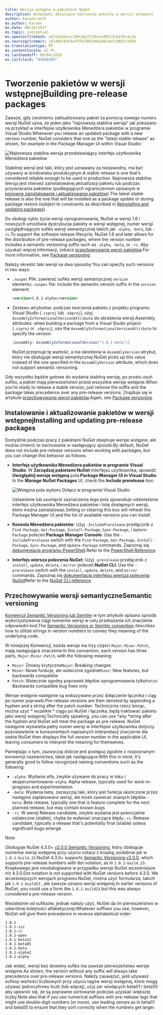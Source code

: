 ```yaml
---
title: Wersje wstępne w pakietach NuGet
description: Wskazówki dotyczące tworzenia pakiety w wersji wstępnej
author: karann-msft
ms.author: karann
ms.date: 08/14/2017
ms.topic: conceptual
ms.openlocfilehash: a47a3a56e1c290c9a2f228ce1d0313cbdf0c4c34
ms.sourcegitcommit: 1d1406764c6af5fb7801d462e0c4afc9092fa569
ms.translationtype: MT
ms.contentlocale: pl-PL
ms.lasthandoff: 09/04/2018
ms.locfileid: "43549209"
---
```

# <a name="building-pre-release-packages"></a><span data-ttu-id="603c8-103">Tworzenie pakietów w wersji wstępnej</span><span class="sxs-lookup"><span data-stu-id="603c8-103">Building pre-release packages</span></span>

<span data-ttu-id="603c8-104">Zawsze, gdy zwolnieniu zaktualizowany pakiet za pomocą nowego numeru wersji NuGet uzna, że jeden jako "najnowsza stabilna wersja" jak pokazano na przykład w interfejsie użytkownika Menedżera pakietów w programie Visual Studio:</span><span class="sxs-lookup"><span data-stu-id="603c8-104">Whenever you release an updated package with a new version number, NuGet considers that one as the "latest stable release" as shown, for example in the Package Manager UI within Visual Studio:</span></span>

![Najnowsza stabilna wersja przedstawiający interfejs użytkownika Menedżera pakietów](media/Prerelease_01-LatestStable.png)

<span data-ttu-id="603c8-106">Stabilnej wersji jest taki, który jest uznawany za niezawodny, ma być używany w środowisku produkcyjnym.</span><span class="sxs-lookup"><span data-stu-id="603c8-106">A stable release is one that's considered reliable enough to be used in production.</span></span> <span data-ttu-id="603c8-107">Najnowsza stabilna wersja jest również zainstalowanej aktualizacji pakietu lub podczas przywracania pakietów (podlegających ograniczeniom opisanym w [ponowne zainstalowanie i aktualizowanie pakietów](../consume-packages/reinstalling-and-updating-packages.md)).</span><span class="sxs-lookup"><span data-stu-id="603c8-107">The latest stable release is also the one that will be installed as a package update or during package restore (subject to constraints as described in [Reinstalling and updating packages](../consume-packages/reinstalling-and-updating-packages.md)).</span></span>

<span data-ttu-id="603c8-108">Do obsługi cyklu życia wersji oprogramowania, NuGet w wersji 1.6 i nowszych umożliwia dystrybucja pakiety w wersji wstępnej, numer wersji uwzględniającym sufiks wersji semantycznej takich jak `-alpha`, `-beta`, lub `-rc`.</span><span class="sxs-lookup"><span data-stu-id="603c8-108">To support the software release lifecycle, NuGet 1.6 and later allows for the distribution of pre-release packages, where the version number includes a semantic versioning suffix such as `-alpha`, `-beta`, or `-rc`.</span></span> <span data-ttu-id="603c8-109">Aby uzyskać więcej informacji, zobacz [przechowywanie wersji pakietów](../reference/package-versioning.md#pre-release-versions).</span><span class="sxs-lookup"><span data-stu-id="603c8-109">For more information, see [Package versioning](../reference/package-versioning.md#pre-release-versions).</span></span>

<span data-ttu-id="603c8-110">Należy określić taki wersji na dwa sposoby:</span><span class="sxs-lookup"><span data-stu-id="603c8-110">You can specify such versions in two ways:</span></span>

- <span data-ttu-id="603c8-111">`.nuspec` Plik: zawierać sufiks wersji semantycznej `version` elementu:</span><span class="sxs-lookup"><span data-stu-id="603c8-111">`.nuspec` file: include the semantic version suffix in the `version` element:</span></span>

    ```xml
    <version>1.0.1-alpha</version>
    ```

- <span data-ttu-id="603c8-112">Zestawu atrybutów: podczas tworzenia pakietu z projektu programu Visual Studio (`.csproj` lub `.vbproj`), użyj `AssemblyInformationalVersionAttribute` do określenia wersji:</span><span class="sxs-lookup"><span data-stu-id="603c8-112">Assembly attributes: when building a package from a Visual Studio project (`.csproj` or `.vbproj`), use the `AssemblyInformationalVersionAttribute` to specify the version:</span></span>

    ```cs
    [assembly: AssemblyInformationalVersion("1.0.1-beta")]
    ```

    <span data-ttu-id="603c8-113">NuGet przejmuje tę wartość, a nie określona w `AssemblyVersion` atrybut, który nie obsługuje wersji semantycznej.</span><span class="sxs-lookup"><span data-stu-id="603c8-113">NuGet picks up this value instead of the one specified in the `AssemblyVersion` attribute, which does not support semantic versioning.</span></span>

<span data-ttu-id="603c8-114">Gdy wszystko będzie gotowe do wydania stabilną wersję, po prostu usuń sufiks, a pakiet mają pierwszeństwo przed wszystkie wersje wstępne.</span><span class="sxs-lookup"><span data-stu-id="603c8-114">When you’re ready to release a stable version, just remove the suffix and the package takes precedence over any pre-release versions.</span></span> <span data-ttu-id="603c8-115">Znajduje się w artykule [przechowywanie wersji pakietów](../reference/package-versioning.md#pre-release-versions).</span><span class="sxs-lookup"><span data-stu-id="603c8-115">Again, see [Package versioning](../reference/package-versioning.md#pre-release-versions).</span></span>

## <a name="installing-and-updating-pre-release-packages"></a><span data-ttu-id="603c8-116">Instalowanie i aktualizowanie pakietów w wersji wstępnej</span><span class="sxs-lookup"><span data-stu-id="603c8-116">Installing and updating pre-release packages</span></span>

<span data-ttu-id="603c8-117">Domyślnie podczas pracy z pakietami NuGet obejmuje wersje wstępne, ale można zmienić to zachowanie w następujący sposób:</span><span class="sxs-lookup"><span data-stu-id="603c8-117">By default, NuGet does not include pre-release versions when working with packages, but you can change this behavior as follows:</span></span>

- <span data-ttu-id="603c8-118">**Interfejs użytkownika Menedżera pakietów w programie Visual Studio**: W **Zarządzaj pakietami NuGet** interfejsu użytkownika, sprawdź **Uwzględnij wersję wstępną** pola:</span><span class="sxs-lookup"><span data-stu-id="603c8-118">**Package Manager UI in Visual Studio**: In the **Manage NuGet Packages** UI, check the **Include prerelease** box:</span></span>

    ![Wstępna pola wyboru Dołącz w programie Visual Studio](media/Prerelease_02-CheckPrerelease.png)

    <span data-ttu-id="603c8-120">Ustawienie lub usunięcie zaznaczenia tego pola spowoduje odświeżenie interfejs użytkownika Menedżera pakietów i listę dostępnych wersji, które można zainstalować.</span><span class="sxs-lookup"><span data-stu-id="603c8-120">Setting or clearing this box will refresh the Package Manager UI and the list of available versions you can install.</span></span>

- <span data-ttu-id="603c8-121">**Konsola Menedżera pakietów**: Użyj `-IncludePrerelease` przełącznik z `Find-Package`, `Get-Package`, `Install-Package`, `Sync-Package`, i `Update-Package` poleceń.</span><span class="sxs-lookup"><span data-stu-id="603c8-121">**Package Manager Console**: Use the `-IncludePrerelease` switch with the `Find-Package`, `Get-Package`, `Install-Package`, `Sync-Package`, and `Update-Package` commands.</span></span> <span data-ttu-id="603c8-122">Zapoznaj się [dokumentacja programu PowerShell](../tools/powershell-reference.md).</span><span class="sxs-lookup"><span data-stu-id="603c8-122">Refer to the [PowerShell Reference](../tools/powershell-reference.md).</span></span>

- <span data-ttu-id="603c8-123">**Interfejs wiersza polecenia NuGet**: Użyj `-prerelease` przełącznik z `install`, `update`, `delete`, i `mirror` poleceń.</span><span class="sxs-lookup"><span data-stu-id="603c8-123">**NuGet CLI**: Use the `-prerelease` switch with the `install`, `update`, `delete`, and `mirror` commands.</span></span> <span data-ttu-id="603c8-124">Zapoznaj się [dokumentacja interfejsu wiersza polecenia NuGet](../tools/nuget-exe-cli-reference.md)</span><span class="sxs-lookup"><span data-stu-id="603c8-124">Refer to the [NuGet CLI reference](../tools/nuget-exe-cli-reference.md)</span></span>

## <a name="semantic-versioning"></a><span data-ttu-id="603c8-125">Przechowywanie wersji semantyczne</span><span class="sxs-lookup"><span data-stu-id="603c8-125">Semantic versioning</span></span>

<span data-ttu-id="603c8-126">[Konwencji Semantic Versioning lub SemVer](http://semver.org/spec/v1.0.0.html) w tym artykule opisano sposób wykorzystywania ciągi numerów wersji w celu przekazania ich znaczenie odpowiedni kod.</span><span class="sxs-lookup"><span data-stu-id="603c8-126">The [Semantic Versioning or SemVer convention](http://semver.org/spec/v1.0.0.html) describes how to utilize strings in version numbers to convey they meaning of the underlying code.</span></span>

<span data-ttu-id="603c8-127">W niniejszej Konwencji, każda wersja ma trzy części `Major.Minor.Patch`, mają następujące znaczenie:</span><span class="sxs-lookup"><span data-stu-id="603c8-127">In this convention, each version has three parts, `Major.Minor.Patch`, with the following meaning:</span></span>

- <span data-ttu-id="603c8-128">`Major`: Zmiany krytyczne</span><span class="sxs-lookup"><span data-stu-id="603c8-128">`Major`: Breaking changes</span></span>
- <span data-ttu-id="603c8-129">`Minor`: Nowe funkcje, ale wstecznie zgodne</span><span class="sxs-lookup"><span data-stu-id="603c8-129">`Minor`: New features, but backwards compatible</span></span>
- <span data-ttu-id="603c8-130">`Patch`: Wstecznie zgodny poprawek błędów oprogramowania tylko</span><span class="sxs-lookup"><span data-stu-id="603c8-130">`Patch`: Backwards compatible bug fixes only</span></span>

<span data-ttu-id="603c8-131">Wersje wstępne następnie są wskazywane przez dołączenie łącznika i ciąg po numer poprawki.</span><span class="sxs-lookup"><span data-stu-id="603c8-131">Pre-release versions are then denoted by appending a hyphen and a string after the patch number.</span></span> <span data-ttu-id="603c8-132">Technicznie rzecz biorąc, można użyć * wszelkie * ciągu po NuGet i łącznika, będą traktować pakietu jako wersji wstępnej.</span><span class="sxs-lookup"><span data-stu-id="603c8-132">Technically speaking, you can use *any *string after the hyphen and NuGet will treat the package as pre-release.</span></span> <span data-ttu-id="603c8-133">NuGet następnie wyświetla pełny numer wersji w interfejsie użytkownika dotyczy pozostawienie w konsumentach napisanych interpretacji znaczenie dla siebie.</span><span class="sxs-lookup"><span data-stu-id="603c8-133">NuGet then displays the full version number in the applicable UI, leaving consumers to interpret the meaning for themselves.</span></span>

<span data-ttu-id="603c8-134">Pamiętając o tym, zazwyczaj dobrze jest postępuj zgodnie z rozpoznanym konwencji nazewnictwa, takie jak następujące:</span><span class="sxs-lookup"><span data-stu-id="603c8-134">With this in mind, it's generally good to follow recognized naming conventions such as the following:</span></span>

- <span data-ttu-id="603c8-135">`-alpha`: Wydanie alfa, zwykle używane do pracy w toku i eksperymentowanie</span><span class="sxs-lookup"><span data-stu-id="603c8-135">`-alpha`: Alpha release, typically used for work-in-progress and experimentation</span></span>
- <span data-ttu-id="603c8-136">`-beta`: Wydania beta, zazwyczaj taki, który jest funkcja ukończone przez następne zaplanowane wersji, ale może zawierać znanych błędów.</span><span class="sxs-lookup"><span data-stu-id="603c8-136">`-beta`: Beta release, typically one that is feature complete for the next planned release, but may contain known bugs.</span></span>
- <span data-ttu-id="603c8-137">`-rc`: W wersji Release candidate, zwykle wydania jest potencjalnie ostateczne (stable), chyba że wyłaniać znaczące błędy.</span><span class="sxs-lookup"><span data-stu-id="603c8-137">`-rc`: Release candidate, typically a release that's potentially final (stable) unless significant bugs emerge.</span></span>

> [!Note]
> <span data-ttu-id="603c8-138">Obsługuje NuGet 4.3.0+ [v2.0.0 Semantic Versioning](http://semver.org/spec/v2.0.0.html), który obsługuje numerów wersji wstępnej przy użyciu notacji z kropką, podobnie jak w `1.0.1-build.23`.</span><span class="sxs-lookup"><span data-stu-id="603c8-138">NuGet 4.3.0+ supports [Semantic Versioning v2.0.0](http://semver.org/spec/v2.0.0.html), which supports pre-release numbers with dot notation, as in `1.0.1-build.23`.</span></span> <span data-ttu-id="603c8-139">Kropkowego jest nieobsługiwane w przypadku wersje NuGet wcześniejsze niż 4.3.0.</span><span class="sxs-lookup"><span data-stu-id="603c8-139">Dot notation is not supported with NuGet versions before 4.3.0.</span></span> <span data-ttu-id="603c8-140">We wcześniejszych wersjach programu NuGet, można użyć formularza, takich jak `1.0.1-build23` , ale zawsze uznano wersji wstępnej.</span><span class="sxs-lookup"><span data-stu-id="603c8-140">In earlier versions of NuGet, you could use a form like `1.0.1-build23` but this was always considered a pre-release version.</span></span>

<span data-ttu-id="603c8-141">Niezależnie od sufiksów, jednak należy użyć, NuGet da im pierwszeństwo w odwrotnej kolejności alfabetycznej:</span><span class="sxs-lookup"><span data-stu-id="603c8-141">Whatever suffixes you use, however, NuGet will give them precedence in reverse alphabetical order:</span></span>

    1.0.1
    1.0.1-zzz
    1.0.1-rc
    1.0.1-open
    1.0.1-beta12
    1.0.1-beta05
    1.0.1-beta
    1.0.1-alpha2
    1.0.1-alpha

<span data-ttu-id="603c8-142">Jak widać, wersji bez dowolny sufiks ma zawsze pierwszeństwo wersje wstępne.</span><span class="sxs-lookup"><span data-stu-id="603c8-142">As shown, the version without any suffix will always take precedence over pre-release versions.</span></span> <span data-ttu-id="603c8-143">Należy zauważyć, jeśli używasz sufiksy wartości liczbowych przy użyciu tagów wersji wstępnej, które mogą używać jednocyfrowy liczb (lub więcej), użyj zer wiodących beta01 i beta05 aby upewnić się, że są poprawne sortowanie podczas uzyskać większej liczby.</span><span class="sxs-lookup"><span data-stu-id="603c8-143">Note also that if you use numerical suffixes with pre-release tags that might use double-digit numbers (or more), use leading zeroes as in beta01 and beta05 to ensure that they sort correctly when the numbers get larger.</span></span>
